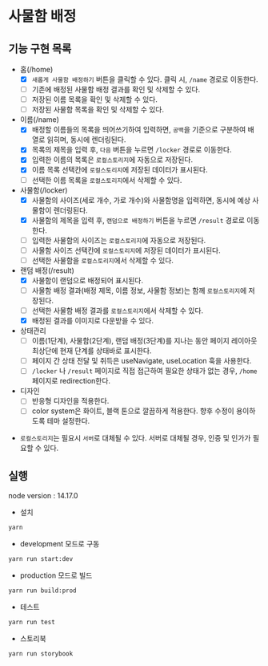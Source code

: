# 사물함 배정

## 기능 구현 목록

- 홈(/home)
  - [x] `새롭게 사물함 배정하기` 버튼을 클릭할 수 있다. 클릭 시, `/name` 경로로 이동한다.
  - [ ] 기존에 배정된 사물함 배정 결과를 확인 및 삭제할 수 있다.
  - [ ] 저장된 이름 목록을 확인 및 삭제할 수 있다.
  - [ ] 저장된 사물함 목록을 확인 및 삭제할 수 있다.
- 이름(/name)
  - [x] 배정할 이름들의 목록을 띄어쓰기하여 입력하면, `공백`을 기준으로 구분하여 배열로 읽히며, 동시에 렌더링된다.
  - [x] 목록의 제목을 입력 후, `다음` 버튼을 누르면 `/locker` 경로로 이동한다.
  - [x] 입력한 이름의 목록은 `로컬스토리지`에 자동으로 저장된다.
  - [x] 이름 목록 선택칸에 `로컬스토리지`에 저장된 데이터가 표시된다.
  - [ ] 선택한 이름 목록을 `로컬스토리지`에서 삭제할 수 있다.
- 사물함(/locker)
  - [x] 사물함의 사이즈(세로 개수, 가로 개수)와 사물함명을 입력하면, 동시에 예상 사물함이 렌더링된다.
  - [x] 사물함의 제목을 입력 후, `랜덤으로 배정하기` 버튼을 누르면 `/result` 경로로 이동한다.
  - [ ] 입력한 사물함의 사이즈는 `로컬스토리지`에 자동으로 저장된다.
  - [ ] 사물함 사이즈 선택칸에 `로컬스토리지`에 저장된 데이터가 표시된다.
  - [ ] 선택한 사물함을 `로컬스토리지`에서 삭제할 수 있다.
- 랜덤 배정(/result)
  - [x] 사물함이 랜덤으로 배정되어 표시된다.
  - [ ] 사물함 배정 결과(배정 제목, 이름 정보, 사물함 정보)는 함께 `로컬스토리지`에 저장된다.
  - [ ] 선택한 사물함 배정 결과를 `로컬스토리지`에서 삭제할 수 있다.
  - [x] 배정된 결과를 이미지로 다운받을 수 있다.

- 상태관리
  - [ ] 이름(1단계), 사물함(2단계), 랜덤 배정(3단계)를 지나는 동안 페이지 레이아웃 최상단에 현재 단계를 상태바로 표시한다.
  - [ ] 페이지 간 상태 전달 및 취득은 useNavigate, useLocation 훅을 사용한다.
  - [ ] `/locker` 나 `/result` 페이지로 직접 접근하여 필요한 상태가 없는 경우, `/home` 페이지로 redirection한다.
- 디자인
  - [ ] 반응형 디자인을 적용한다.
  - [ ] color system은 화이트, 블랙 톤으로 깔끔하게 적용한다. 향후 수정이 용이하도록 테마 설정한다.

* `로컬스토리지`는 필요시 `서버`로 대체될 수 있다. 서버로 대체될 경우, 인증 및 인가가 필요할 수 있다.
## 실행

node version : 14.17.0

- 설치

```bash
yarn
```

- development 모드로 구동

```bash
yarn run start:dev
```

- production 모드로 빌드

```bash
yarn run build:prod
```

- 테스트

```bash
yarn run test
```

- 스토리북

```bash
yarn run storybook
```
